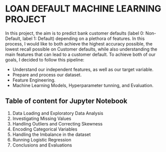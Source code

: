 # **LOAN DEFAULT MACHINE LEARNING PROJECT**

In this project, the aim is to predict bank customer defaults (label 0: Non-Default, label 1: Default) depending on a plethora of features. In this process, I would like to both achieve the highest accuracy possible, the lowest recall possible on Customer defaults, while also understanding the main features that can lead to a customer default. To achieve both of our goals, I decided to follow this pipeline:

- Understand our independent features, as well as our target variable.
- Prepare and process our dataset.
- Feature Engineering.
- Machine Learning Models, Hyperparameter tunning, and Evaluation.

## **Table of content for Jupyter Notebook**

1. Data Loading and Exploratory Data Analysis
2. Investigating Missing Values
3. Handling Outliers and Correcting Skewness
4. Encoding Categorical Variables
5. Handling the Imbalance in the dataset
6. Running Logistic Regression
7. Conclusions and Evaluations

